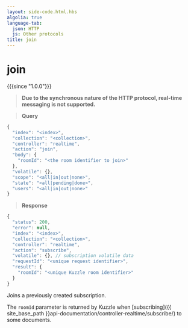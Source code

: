 ```yaml
---
layout: side-code.html.hbs
algolia: true
language-tab:
  json: HTTP
  js: Other protocols
title: join
---
```



# join

{{{since "1.0.0"}}}



<blockquote class="json">
<p>
<b>Due to the synchronous nature of the HTTP protocol, real-time messaging is not supported.</b>
</p>
</blockquote>

<blockquote class="js">
<p>
<b>Query</b>
</p>
</blockquote>


```js
{
  "index": "<index>",
  "collection": "<collection>",
  "controller": "realtime",
  "action": "join",
  "body": {
    "roomId": "<the room identifier to join>"
  },
  "volatile": {},
  "scope": "<all|in|out|none>",
  "state": "<all|pending|done>",
  "users": "<all|in|out|none>"
}
```



<blockquote class="js">
<p>
<b>Response</b>
</p>
</blockquote>



```js
{
  "status": 200,
  "error": null,
  "index": "<index>",
  "collection": "<collection>",
  "controller": "realtime",
  "action": "subscribe",
  "volatile": {}, // subscription volatile data
  "requestId": "<unique request identifier>",
  "result": {
    "roomId": "<unique Kuzzle room identifier>"
  }
}
```

Joins a previously created subscription.

The `roomId` parameter is returned by Kuzzle when [subscribing]({{ site_base_path }}api-documentation/controller-realtime/subscribe/) to some documents.
